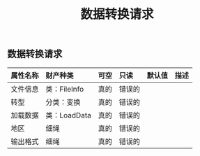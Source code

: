 ﻿---
title: 数据转换请求
second_title: Aspose.Cells Cloud Documen
type: docs
url: /zh/specification/model/datatransformationrequest/
description: Aspose.Cells 云模型规范：DataTransformationRequest。轻松处理 Excel 和其他电子表格文档，具有打开、生成、编辑、拆分、合并、比较和转换等功能
kwords: Excel，Office，电子表格，云 REST API，数据转换请求
weight: 50
---
## **数据转换请求**

 

|属性名称|财产种类|可空|只读|默认值|描述|
|:- |:- |:- |:- |:- |:- |
|文件信息|类：FileInfo|真的|错误的|||
|转型|分类：变换|真的|错误的|||
|加载数据|类：LoadData|真的|错误的|||
|地区|细绳|真的|错误的|||
|输出格式|细绳|真的|错误的|||

